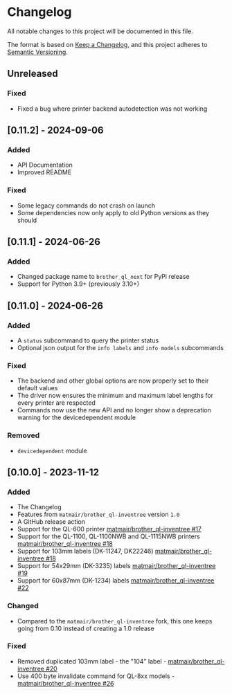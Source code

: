 # Changelog

All notable changes to this project will be documented in this file.

The format is based on [Keep a Changelog](https://keepachangelog.com/en/1.0.0/),
and this project adheres to [Semantic Versioning](https://semver.org/spec/v2.0.0.html).

## Unreleased
### Fixed
- Fixed a bug where printer backend autodetection was not working

## [0.11.2] - 2024-09-06
### Added
- API Documentation
- Improved README

### Fixed
- Some legacy commands do not crash on launch
- Some dependencies now only apply to old Python versions as they should

## [0.11.1] - 2024-06-26
### Added
- Changed package name to `brother_ql_next` for PyPi release
- Support for Python 3.9+ (previously 3.10+)

## [0.11.0] - 2024-06-26

### Added
- A `status` subcommand to query the printer status
- Optional json output for the `info labels` and `info models` subcommands

### Fixed
- The backend and other global options are now properly set to their default values
- The driver now ensures the minimum and maximum label lengths for every printer are respected
- Commands now use the new API and no longer show a deprecation warning for the devicedependent module

### Removed
- `devicedependent` module

## [0.10.0] - 2023-11-12

### Added
- The Changelog
- Features from `matmair/brother_ql-inventree` version `1.0`
- A GitHub release action
- Support for the QL-600 printer [matmair/brother_ql-inventree #17](https://github.com/matmair/brother_ql-inventree/pull/17)
- Support for the QL-1100, QL-1100NWB and QL-1115NWB printers [matmair/brother_ql-inventree #18](https://github.com/matmair/brother_ql-inventree/pull/18)
- Support for 103mm labels (DK-11247, DK22246) [matmair/brother_ql-inventree #18](https://github.com/matmair/brother_ql-inventree/pull/18)
- Support for 54x29mm (DK-3235) labels [matmair/brother_ql-inventree #19](https://github.com/matmair/brother_ql-inventree/pull/19)
- Support for 60x87mm (DK-1234) labels [matmair/brother_ql-inventree #22](https://github.com/matmair/brother_ql-inventree/pull/22)

### Changed
- Compared to the `matmair/brother_ql-inventree` fork, this one keeps going from 0.10 instead of creating a 1.0 release

### Fixed
- Removed duplicated 103mm label - the "104" label - [matmair/brother_ql-inventree #20](https://github.com/matmair/brother_ql-inventree/pull/20)
- Use 400 byte invalidate command for QL-8xx models - [matmair/brother_ql-inventree #26](https://github.com/matmair/brother_ql-inventree/pull/26)
